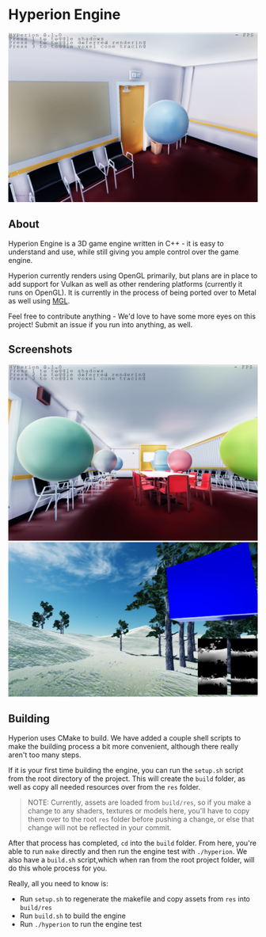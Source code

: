 # Hyperion Engine

![Apex engine screenshot](/screenshots/screenshot22.PNG)

## About

Hyperion Engine is a 3D game engine written in C++ - it is easy to understand and use, while still giving you ample control over the game engine.

Hyperion currently renders using OpenGL primarily, but plans are in place to add support for Vulkan as well as other rendering platforms (currently it runs on OpenGL). It is currently in the process of being ported over to Metal as well using [MGL](https://github.com/openglonmetal/MGL).

Feel free to contribute anything - We'd love to have some more eyes on this project! Submit an issue if you run into anything, as well.

## Screenshots

![Apex engine screenshot](/screenshots/screenshot21.PNG)
![Apex engine screenshot](/screenshots/screenshot7.png)

## Building

Hyperion uses CMake to build. We have added a couple shell scripts to make the building process a bit more convenient, although there really aren't too many steps.

If it is your first time building the engine, you can run the `setup.sh` script from the root directory of the project. This will create the `build` folder, as well as copy all needed resources over from the `res` folder.
> NOTE: Currently, assets are loaded from `build/res`, so if you make a change to any shaders, textures or models here, you'll have to copy them over to the root `res` folder before pushing a change, or else that change will not be reflected in your commit.

After that process has completed, `cd` into the `build` folder. From here, you're able to run `make` directly and then run the engine test with `./hyperion`. We also have a `build.sh` script,which when ran from the root project folder, will do this whole process for you.

Really, all you need to know is:
* Run `setup.sh` to regenerate the makefile and copy assets from `res` into `build/res`
* Run `build.sh` to build the engine
* Run `./hyperion` to run the engine test

